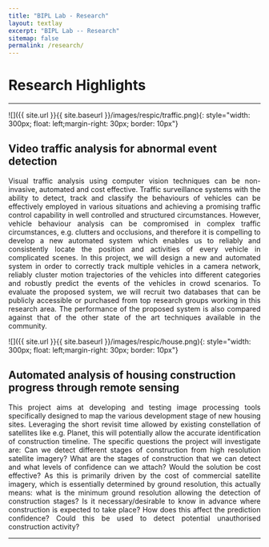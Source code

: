 ```yaml
---
title: "BIPL Lab - Research"
layout: textlay
excerpt: "BIPL Lab -- Research"
sitemap: false
permalink: /research/
---
```


# Research Highlights

---

![]({{ site.url }}{{ site.baseurl }}/images/respic/traffic.png){: style="width: 300px; float: left;margin-right: 30px; border: 10px"}

## Video traffic analysis for abnormal event detection
<div style="text-align: justify">
Visual traffic analysis using computer vision techniques can be non-invasive, automated and cost effective. Traffic surveillance systems with the ability to detect, track and classify the behaviours of vehicles can be effectively employed in various situations and achieving a promising traffic control capability in well controlled and structured circumstances. However, vehicle behaviour analysis can be compromised in complex traffic circumstances, e.g. clutters and occlusions, and therefore it is compelling to develop a new automated system which enables us to reliably and consistently locate the position and activities of every vehicle in complicated scenes. In this project, we will design a new and automated system in order to correctly track multiple vehicles in a camera network, reliably cluster motion trajectories of the vehicles into different categories and robustly predict the events of the vehicles in crowd scenarios. To evaluate the proposed system, we will recruit two databases that can be publicly accessible or purchased from top research groups working in this research area. The performance of the proposed system is also compared against that of the other state of the art techniques available in the community.
</div>

![]({{ site.url }}{{ site.baseurl }}/images/respic/house.png){: style="width: 300px; float: left;margin-right: 30px; border: 10px"}

## Automated analysis of housing construction progress through remote sensing

<div style="text-align: justify">
This project aims at developing and testing image processing tools specifically designed to map the various development stage of new housing sites. Leveraging the short revisit time allowed by existing constellation of satellites like e.g. Planet, this will potentially allow the accurate identification of construction timeline. The specific questions the project will investigate are: Can we detect different stages of construction from high resolution satellite imagery? What are the stages of construction that we can detect and what levels of confidence can we attach? Would the solution be cost effective? As this is primarily driven by the cost of commercial satellite imagery, which is essentially determined by ground resolution, this actually means: what is the minimum ground resolution allowing the detection of construction stages? Is it necessary/desirable to know in advance where construction is expected to take place? How does this affect the prediction confidence? Could this be used to detect potential unauthorised construction activity?
</div>


---


